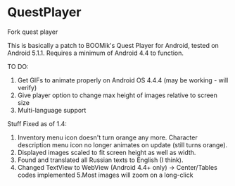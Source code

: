 # QuestPlayer
Fork quest player

This is basically a patch to BOOMik's Quest Player for Android, tested on Android 5.1.1. Requires a minimum of Android 4.4 to function.

TO DO:
1. Get GIFs to animate properly on Android OS 4.4.4 (may be working - will verify)
2. Give player option to change max height of images relative to screen size
3. Multi-language support

Stuff Fixed as of 1.4:
1. Inventory menu icon doesn't turn orange any more. Character description menu icon no longer animates on update (still turns orange).
2. Displayed images scaled to fit screen height as well as width.
3. Found and translated all Russian texts to English (I think).
4. Changed TextView to WebView (Android 4.4+ only) -> Center/Tables codes implemented
5.Most images will zoom on a long-click
